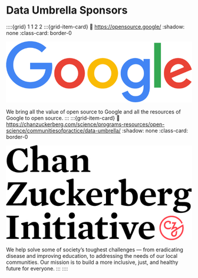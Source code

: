 # Data Umbrella Sponsors
::::{grid} 1 1 2 2
:::{grid-item-card}
:link: https://opensource.google/
:shadow: none
:class-card: border-0

![Google](../../_static/sponsors/google_color.png)

We bring all the value of open source to Google and all the resources of Google to open source.
:::
:::{grid-item-card}
:link: https://chanzuckerberg.com/science/programs-resources/open-science/communitiesofpractice/data-umbrella/
:shadow: none
:class-card: border-0

![CZI](../../_static/sponsors/czi-logo.jpg)

We help solve some of society’s toughest challenges — from eradicating disease and improving education, to addressing the needs of our local communities. Our mission is to build a more inclusive, just, and healthy future for everyone.
:::
::::


